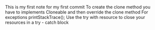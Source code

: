 This is my first note for my first commit
To create the clone method you have to implements Cloneable and then override the clone method
For exceptions printStackTrace();
Use the try with resource to close your resources in a try - catch block
